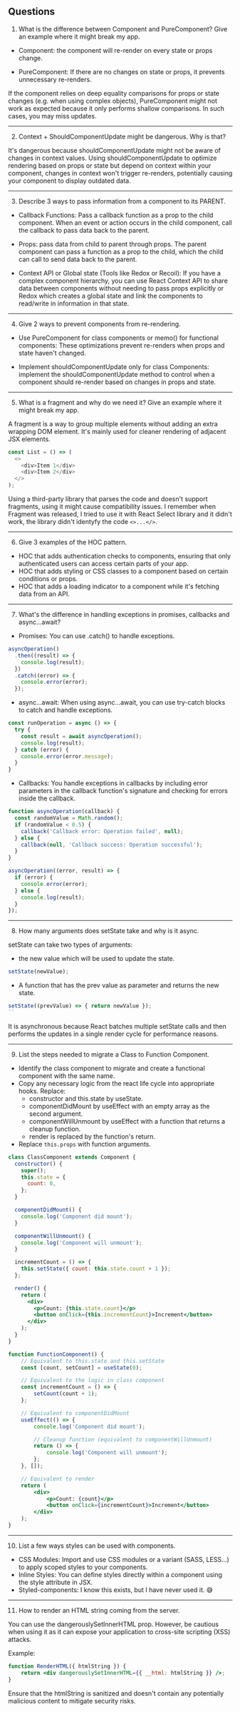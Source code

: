 ## Questions

1. What is the difference between Component and PureComponent? Give an example where it might break my app.

- Component: the component will re-render on every state or props change.

- PureComponent: If there are no changes on state or props, it prevents unnecessary re-renders.

If the component relies on deep equality comparisons for props or state changes (e.g. when using complex objects), PureComponent might not work as expected because it only performs shallow comparisons. In such cases, you may miss updates.

----------

2. Context + ShouldComponentUpdate might be dangerous. Why is that?

It's dangerous because shouldComponentUpdate might not be aware of changes in context values. Using shouldComponentUpdate to optimize rendering based on props or state but depend on context within your component, changes in context won't trigger re-renders, potentially causing your component to display outdated data.

----------

3. Describe 3 ways to pass information from a component to its PARENT.

- Callback Functions: Pass a callback function as a prop to the child component. When an event or action occurs in the child component, call the callback to pass data back to the parent.

- Props: pass data from child to parent through props. The parent component can pass a function as a prop to the child, which the child can call to send data back to the parent.

- Context API or Global state (Tools like Redox or Recoil): If you have a complex component hierarchy, you can use React Context API to share data between components without needing to pass props explicitly or Redox which creates a global state and link the components to read/write in information in that state.

----------

4. Give 2 ways to prevent components from re-rendering.

- Use PureComponent for class components or memo() for functional components: These optimizations prevent re-renders when props and state haven't changed.

- Implement shouldComponentUpdate only for class Components: implement the shouldComponentUpdate method to control when a component should re-render based on changes in props and state.

----------

5. What is a fragment and why do we need it? Give an example where it might break my app.

A fragment is a way to group multiple elements without adding an extra wrapping DOM element. It's mainly used for cleaner rendering of adjacent JSX elements.

```typescript
const List = () => (
  <>
    <div>Item 1</div>
    <div>Item 2</div>
  </>
);
```

Using a third-party library that parses the code and doesn't support fragments, using it might cause compatibility issues. I remember when Fragment was released, I tried to use it with React Select library and it didn't work, the library didn't identyfy the code `<>...</>`.

----------

6. Give 3 examples of the HOC pattern.

- HOC that adds authentication checks to components, ensuring that only authenticated users can access certain parts of your app.
- HOC that adds styling or CSS classes to a component based on certain conditions or props.
- HOC that adds a loading indicator to a component while it's fetching data from an API.

-----------

7. What's the difference in handling exceptions in promises, callbacks and async...await?

- Promises: You can use .catch() to handle exceptions.

```js
asyncOperation()
  .then((result) => {
    console.log(result);
  })
  .catch((error) => {
    console.error(error);
  });
```

- async...await: When using async...await, you can use try-catch blocks to catch and handle exceptions.
```jsx
const runOperation = async () => {
  try {
    const result = await asyncOperation();
    console.log(result);
  } catch (error) {
    console.error(error.message);
  }
}
```

- Callbacks: You handle exceptions in callbacks by including error parameters in the callback function's signature and checking for errors inside the callback.
```js
function asyncOperation(callback) {
  const randomValue = Math.random();
  if (randomValue < 0.5) {
    callback('Callback error: Operation failed', null);
  } else {
    callback(null, 'Callback success: Operation successful');
  }
}

asyncOperation((error, result) => {
  if (error) {
    console.error(error);
  } else {
    console.log(result);
  }
});
```

----------

8. How many arguments does setState take and why is it async.

setState can take two types of arguments:

- the new value which will be used to update the state.
```jsx
setState(newValue);
```
- A function that has the prev value as parameter and returns the new state.
```jsx
setState((prevValue) => { return newValue });
``
```

It is asynchronous because React batches multiple setState calls and then performs the updates in a single render cycle for performance reasons.

----------

9. List the steps needed to migrate a Class to Function Component.

- Identify the class component to migrate and create a functional component with the same name.
- Copy any necessary logic from the react life cycle into appropriate hooks. Replace:
  - constructor and this.state by useState.
  - componentDidMount by useEffect with an empty array as the second argument.
  - componentWillUnmount by useEffect with a function that returns a cleanup function.
  - render is replaced by the function's return.
- Replace `this.props` with function arguments.

```jsx
class ClassComponent extends Component {
  constructor() {
    super();
    this.state = {
      count: 0,
    };
  }

  componentDidMount() {
    console.log('Component did mount');
  }

  componentWillUnmount() {
    console.log('Component will unmount');
  }

  incrementCount = () => {
    this.setState({ count: this.state.count + 1 });
  };

  render() {
    return (
      <div>
        <p>Count: {this.state.count}</p>
        <button onClick={this.incrementCount}>Increment</button>
      </div>
    );
  }
}

function FunctionComponent() {
    // Equivalent to this.state and this.setState
    const [count, setCount] = useState(0);

    // Equivalent to the logic in class component
    const incrementCount = () => {
        setCount(count + 1);
    };

    // Equivalent to componentDidMount
    useEffect(() => {
        console.log('Component did mount');

        // Cleanup function (equivalent to componentWillUnmount)
        return () => {
            console.log('Component will unmount');
        };
    }, []);

    // Equivalent to render
    return (
        <div>
            <p>Count: {count}</p>
            <button onClick={incrementCount}>Increment</button>
        </div>
    );
}
```

----------

10. List a few ways styles can be used with components.

- CSS Modules: Import and use CSS modules or a variant (SASS, LESS...) to apply scoped styles to your components.
- Inline Styles: You can define styles directly within a component using the style attribute in JSX.
- Styled-components: I know this exists, but I have never used it. 😅

----------

11. How to render an HTML string coming from the server.

You can use the dangerouslySetInnerHTML prop. However, be cautious when using it as it can expose your application to cross-site scripting (XSS) attacks.

Example:

```jsx
function RenderHTML({ htmlString }) {
    return <div dangerouslySetInnerHTML={{ __html: htmlString }} />;
}
```
Ensure that the htmlString is sanitized and doesn't contain any potentially malicious content to mitigate security risks.